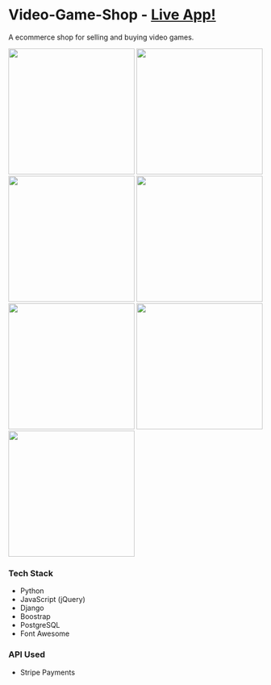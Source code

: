 # Video-Game-Shop - [Live App!](bit.ly/Heroku-Video-Games)

A ecommerce shop for selling and buying video games. 

<img src="https://res.cloudinary.com/djmrmontu/image/upload/v1573425118/Github%20Images/Video%20Game%20Shop/VGS_Home_xay1y1.png" height="250px" width="250px"> <img src="https://res.cloudinary.com/djmrmontu/image/upload/v1573425190/Github%20Images/Video%20Game%20Shop/VGS_Platform_Page_vfqjrr.png" height="250px" width="250px"> <img src="https://res.cloudinary.com/djmrmontu/image/upload/v1573425256/Github%20Images/Video%20Game%20Shop/VGS_Cart_xsfcyp.png" height="250px" width="250px"> <img src="https://res.cloudinary.com/djmrmontu/image/upload/v1573426174/Github%20Images/Video%20Game%20Shop/VGS_Checkout_rk6dze.png" height="250px" width="250px"> <img src="https://res.cloudinary.com/djmrmontu/image/upload/v1573425346/Github%20Images/Video%20Game%20Shop/VGS_Orders_qfyzdf.png" height="250px" width="250px"> <img src="https://res.cloudinary.com/djmrmontu/image/upload/v1573425161/Github%20Images/Video%20Game%20Shop/VGS_Register_fbgisy.png" height="250px" width="250px"> <img src="https://res.cloudinary.com/djmrmontu/image/upload/v1573425140/Github%20Images/Video%20Game%20Shop/VGS_Login_tcpqtx.png" height="250px" width="250px">

### Tech Stack

- Python
- JavaScript (jQuery)
- Django
- Boostrap
- PostgreSQL
- Font Awesome

### API Used

- Stripe Payments

